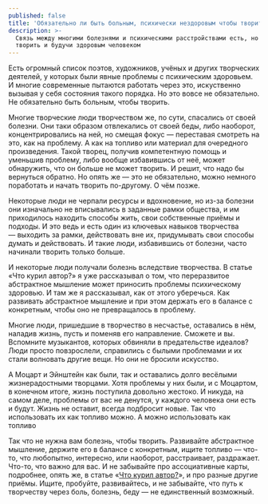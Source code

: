 ```yaml
---
published: false
title: 'Обязательно ли быть больным, психически нездоровым чтобы творить?'
description: >-
  Связь между многими болезнями и психическими расстройствами есть, но можно
  творить и будучи здоровым человеком
---
```

Есть огромный список поэтов, художников, учёных и других творческих деятелей, у которых были явные проблемы с психическим здоровьем. И многие современные пытаются работать через это, искуственно вызывая у себя состояния такого порядка. Но это вовсе не обязательно. Не обязательно быть больным, чтобы творить.

Многие творческие люди творчеством же, по сути, спасались от своей болезни. Они таки образом отвлекались от своей беды, либо наоборот, концентрировались на ней, но смещая фокус — переставая смотреть на это, как на проблему. А как на топливо или материал для очередного произведения. Такой творец, получив компетентную помощь и уменьшив проблему, либо вообще избавившись от неё, может обнаружить, что он больше не может творить. И решит, что надо бы вернуться обратно. Но опять же — это не обязательно, можно немного поработать и начать творить по-другому. О чём позже.

Некоторые люди не черпали ресурсы и вдохновение, но из-за болезни они изначально не вписывались в заданные рамки общества, и им приходилось находить способы жить, свои собственные приёмы и подходы. И это ведь и есть один из ключевых навыков творчества — выходить за рамки, действовать вне их, придумывать свои способы думать и действовать. И такие люди, избавившись от болезни, часто начинали творить только больше.

И некоторые люди получали болезнь вследствие творчества. В статье «Что курил автор?» я уже рассказывал о том, что переразвитое абстрактное мышление может приносить проблемы психическому здоровью. И там же я рассказывал, как от этого уберечься. Как развивать абстрактное мышление и при этом держать его в балансе с конкретным, чтобы оно не превращалось в проблему.

Многие люди, пришедшие в творчество в несчастье, оставались в нём, наладив жизнь, пусть и поменяв его направление. Сможете и вы. Вспомните музыкантов, которых обвиняли в предательстве идеалов? Люди просто повзрослели, справились с былыми проблемами и их стали волновать другие вещи. Но они не бросили искусство.

А Моцарт и Эйнштейн как были, так и оставались долго весёлыми жизнерадостными творцами. Хотя проблемы у них были, и с Моцартом, в конечном итоге, жизнь поступила довольно жестоко. И никуда, на самом деле, проблемы от вас не денутся, у каждого человека они есть и будут. Жизнь не оставит, всегда подбросит новые. Так что использовать их как топливо можно. А можно использовать как топливо

Так что не нужна вам болезнь, чтобы творить. Развивайте абстрактное мышление, держите его в балансе с конкретным, ищите топливо — что-то, что любопытно, интересно, или наоборот, расстраивает, раздражает. Что-то, что важно для вас. И не забывайте про ассоциативные карты, подробнее, опять же, в статье «[Что курил автор?](/chto-kuril-avtor)», и про разные другие приёмы. Ищите, пробуйте, развивайтесь, и не забывайте, что путь к творчеству через боль, болезнь, беду — не единственный возможный. 